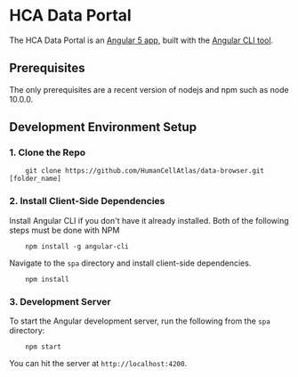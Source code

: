 # HCA Data Portal

The HCA Data Portal is an [Angular 5 app](http://angular.io), built with the [Angular CLI tool](https://github.com/angular/angular-cli).


## Prerequisites

The only prerequisites are a recent version of nodejs and npm such as node 10.0.0.
 
## Development Environment Setup

### 1. Clone the Repo

        git clone https://github.com/HumanCellAtlas/data-browser.git [folder_name]



### 2. Install Client-Side Dependencies

Install Angular CLI if you don't have it already installed. Both of the following steps must be done with NPM

		npm install -g angular-cli

Navigate to the `spa` directory and install client-side dependencies.

		npm install

### 3. Development Server

To start the Angular development server, run the following from the `spa` directory:

		npm start

You can hit the server at `http://localhost:4200`.
 